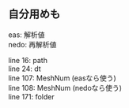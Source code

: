 ## 自分用めも
eas: 解析値<br>
nedo: 再解析値<br>

line 16: path<br>
line 24: dt<br>
line 107: MeshNum (easなら使う)<br>
line 108: MeshNum (nedoなら使う)<br>
line 171: folder<br>
